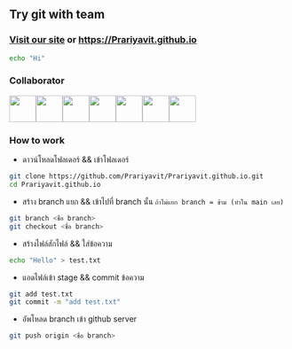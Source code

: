 ## Try git with team

### [Visit our site](https://Prariyavit.github.io) or https://Prariyavit.github.io

```bash
echo "Hi"
```

### Collaborator

<!--
<a href="https://github.com/Prariyavit/Prariyavit.github.io/graphs/contributors">
  <img src="https://contrib.rocks/image?repo=Prariyavit/Prariyavit.github.io" />
</a>
-->

<div style="display: flex;">
<a href="https://github.com/Prariyavit"><img height="48px" src="https://avatars.githubusercontent.com/u/118101686?v=4"></a>
<a href="https://github.com/xssxx"><img height="48px" src="https://avatars.githubusercontent.com/u/25734251?v=4"></a>
<a href="https://github.com/JIMpk2w"><img height="48px" src="https://avatars.githubusercontent.com/u/122210019?v=4"></a>
<a href="https://github.com/Pariyanuch"><img height="48px" src="https://avatars.githubusercontent.com/u/123322981?v=4"></a>
<a href="https://github.com/DEASII"><img height="48px" src="https://avatars.githubusercontent.com/u/121237034?v=4"></a>
<a href="https://github.com/PasinGtxooo"><img height="48px" src="https://avatars.githubusercontent.com/u/123355198?s=120&v=4"></a>
<a href="https://github.com/mindptnie"><img height="48px" src="https://avatars.githubusercontent.com/u/117892926?s=64&v=4"></a>
</div>

### How to work

- ดาวน์โหลดโฟลเดอร์ && เข้าโฟลเดอร์
```bash
git clone https://github.com/Prariyavit/Prariyavit.github.io.git
cd Prariyavit.github.io
```

- สร้าง branch แยก && เข้าไปที่ branch นั้น `ถ้าไม่แยก branch = ข้าม (ทำใน main เลย)`
```bash
git branch <ชื่อ branch>
git checkout <ชื่อ branch>
```

- สร้างไฟล์สักไฟล์ && ใส่ข้อความ
```bash
echo "Hello" > test.txt
```

- แอดไฟล์เข้า stage && commit ข้อความ
```bash
git add test.txt
git commit -m "add test.txt"
```

- อัพโหลด branch เข้า github server
```bash
git push origin <ชื่อ branch>
```








